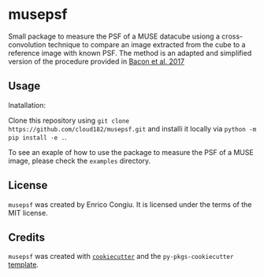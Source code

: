 # musepsf

Small package to measure the PSF of a MUSE datacube usiong a cross-convolution technique to
compare an image extracted from the cube to a reference image with known PSF. The method is
an adapted and simplified version of the procedure provided in [Bacon et al. 2017](https://ui.adsabs.harvard.edu/abs/2017A%26A...608A...1B/abstract)


## Usage

Inatallation:

Clone this repository using `git clone https://github.com/cloud182/musepsf.git` and installi it
locally via `python -m pip install -e .`.

To see an exaple of how to use the package to measure the PSF of a MUSE image, please check the
`examples` directory.

## License

`musepsf` was created by Enrico Congiu. It is licensed under the terms of the MIT license.

## Credits

`musepsf` was created with [`cookiecutter`](https://cookiecutter.readthedocs.io/en/latest/) and the `py-pkgs-cookiecutter` [template](https://github.com/py-pkgs/py-pkgs-cookiecutter).
